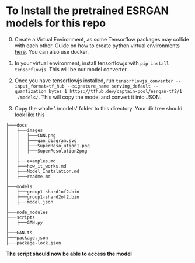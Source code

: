 # To Install the pretrained ESRGAN models for this repo
0) Create a Virtual Environment, as some Tensorflow packages may collide with each other. Guide on how to create python virtual environments [here](https://docs.python.org/3/library/venv.html). You can also use docker.

1) In your virtual environment, install tensorflowjs with `pip install tensorflowjs`. This will be our model converter

2) Once you have tensorflowjs installed, run `tensorflowjs_converter --input_format=tf_hub --signature_name serving_default --quantization_bytes 1 https://tfhub.dev/captain-pool/esrgan-tf2/1 ./models/`. This will copy the model and convert it into JSON. 

3) Copy the whole './models' folder to this directory. Your dir tree should look like this
```
├───docs
│   ├───images
│   │   ├───CNN.png
│   │   ├───gan_diagram.svg
│   │   ├───SuperResolution1.png
│   │   ├───SuperResolution2png
│   │
│   ├───examples.md
│   ├───how_it_works.md
│   ├───Model_Instalation.md
│   ├───readme.md
│
├───models
│   ├───group1-shard1of2.bin
│   ├───group1-shard2of2.bin
│   ├───model.json
│
├───node_modules
├───scripts
│   ├───GAN.py
│
├───GAN.ts
├───package.json
├───package-lock.json
```

**The script should now be able to access the model**